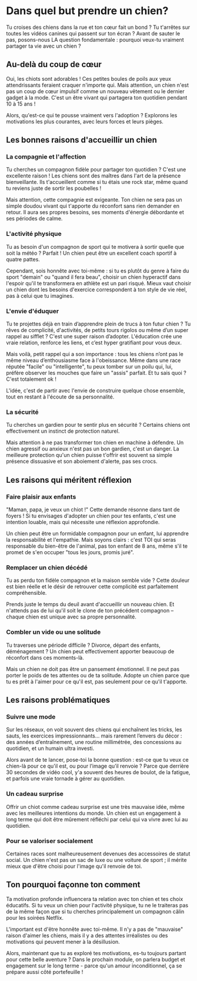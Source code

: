 # Dans quel but prendre un chien?

Tu croises des chiens dans la rue et ton cœur fait un bond ? Tu t'arrêtes sur toutes les vidéos canines qui passent sur ton écran ? Avant de sauter le pas, posons-nous LA question fondamentale : pourquoi veux-tu vraiment partager ta vie avec un chien ?

## Au-delà du coup de cœur

Oui, les chiots sont adorables ! Ces petites boules de poils aux yeux attendrissants feraient craquer n'importe qui. Mais attention, un chien n'est pas un coup de cœur impulsif comme un nouveau vêtement ou le dernier gadget à la mode. C'est un être vivant qui partagera ton quotidien pendant 10 à 15 ans !

Alors, qu'est-ce qui te pousse vraiment vers l'adoption ? Explorons les motivations les plus courantes, avec leurs forces et leurs pièges.

## Les bonnes raisons d'accueillir un chien

### La compagnie et l'affection
Tu cherches un compagnon fidèle pour partager ton quotidien ? C'est une excellente raison ! Les chiens sont des maîtres dans l'art de la présence bienveillante. Ils t'accueillent comme si tu étais une rock star, même quand tu reviens juste de sortir les poubelles !

Mais attention, cette compagnie est exigeante. Ton chien ne sera pas un simple doudou vivant qui t'apporte du réconfort sans rien demander en retour. Il aura ses propres besoins, ses moments d'énergie débordante et ses périodes de calme.

### L'activité physique
Tu as besoin d'un compagnon de sport qui te motivera à sortir quelle que soit la météo ? Parfait ! Un chien peut être un excellent coach sportif à quatre pattes.

Cependant, sois honnête avec toi-même : si tu es plutôt du genre à faire du sport "demain" ou "quand il fera beau", choisir un chien hyperactif dans l'espoir qu'il te transformera en athlète est un pari risqué. Mieux vaut choisir un chien dont les besoins d'exercice correspondent à ton style de vie réel, pas à celui que tu imagines.

### L'envie d'éduquer
Tu te projettes déjà en train d’apprendre plein de trucs à ton futur chien ? Tu rêves de complicité, d'activités, de petits tours rigolos ou même d’un super rappel au sifflet ? C'est une super raison d’adopter. L'éducation crée une vraie relation, renforce les liens, et c’est hyper gratifiant pour vous deux.

Mais voilà, petit rappel qui a son importance : tous les chiens n’ont pas le même niveau d’enthousiasme face à l'obeissance. Même dans une race réputée "facile" ou "intelligente", tu peux tomber sur un poilu qui, lui, préfère observer les mouches que faire un "assis" parfait. Et tu sais quoi ? C'est totalement ok !

L'idée, c'est de partir avec l'envie de construire quelque chose ensemble, tout en restant à l'écoute de sa personnalité.

### La sécurité
Tu cherches un gardien pour te sentir plus en sécurité ? Certains chiens ont effectivement un instinct de protection naturel.

Mais attention à ne pas transformer ton chien en machine à défendre. Un chien agressif ou anxieux n'est pas un bon gardien, c'est un danger. La meilleure protection qu'un chien puisse t'offrir est souvent sa simple présence dissuasive et son aboiement d'alerte, pas ses crocs.

## Les raisons qui méritent réflexion

### Faire plaisir aux enfants
"Maman, papa, je veux un chiot !" Cette demande résonne dans tant de foyers ! Si tu envisages d'adopter un chien pour tes enfants, c'est une intention louable, mais qui nécessite une réflexion approfondie.

Un chien peut être un formidable compagnon pour un enfant, lui apprendre la responsabilité et l'empathie. Mais soyons clairs : c'est TOI qui seras responsable du bien-être de l'animal, pas ton enfant de 8 ans, même s'il te promet de s'en occuper "tous les jours, promis juré".

### Remplacer un chien décédé
Tu as perdu ton fidèle compagnon et la maison semble vide ? Cette douleur est bien réelle et le désir de retrouver cette complicité est parfaitement compréhensible.

Prends juste le temps du deuil avant d'accueillir un nouveau chien. Et n'attends pas de lui qu'il soit le clone de ton précédent compagnon – chaque chien est unique avec sa propre personnalité.

### Combler un vide ou une solitude
Tu traverses une période difficile ? Divorce, départ des enfants, déménagement ? Un chien peut effectivement apporter beaucoup de réconfort dans ces moments-là.

Mais un chien ne doit pas être un pansement émotionnel. Il ne peut pas porter le poids de tes attentes ou de ta solitude. Adopte un chien parce que tu es prêt à l'aimer pour ce qu'il est, pas seulement pour ce qu'il t'apporte.

## Les raisons problématiques

### Suivre une mode
Sur les réseaux, on voit souvent des chiens qui enchaînent les tricks, les sauts, les exercices impressionnants... mais rarement l’envers du décor : des années d’entraînement, une routine millimétrée, des concessions au quotidien, et un humain ultra investi.

Alors avant de te lancer, pose-toi la bonne question : est-ce que tu veux ce chien-là pour ce qu'il est, ou pour l’image qu’il renvoie ? Parce que derrière 30 secondes de vidéo cool, y'a souvent des heures de boulot, de la fatigue, et parfois une vraie tornade à gérer au quotidien.

### Un cadeau surprise
Offrir un chiot comme cadeau surprise est une très mauvaise idée, même avec les meilleures intentions du monde. Un chien est un engagement à long terme qui doit être mûrement réfléchi par celui qui va vivre avec lui au quotidien.

### Pour se valoriser socialement
Certaines races sont malheureusement devenues des accessoires de statut social. Un chien n'est pas un sac de luxe ou une voiture de sport ; il mérite mieux que d'être choisi pour l'image qu'il renvoie de toi.

## Ton pourquoi façonne ton comment

Ta motivation profonde influencera ta relation avec ton chien et tes choix éducatifs. Si tu veux un chien pour l'activité physique, tu ne le traiteras pas de la même façon que si tu cherches principalement un compagnon câlin pour les soirées Netflix.

L'important est d'être honnête avec toi-même. Il n'y a pas de "mauvaise" raison d'aimer les chiens, mais il y a des attentes irréalistes ou des motivations qui peuvent mener à la désillusion.

Alors, maintenant que tu as exploré tes motivations, es-tu toujours partant pour cette belle aventure ? Dans le prochain module, on parlera budget et engagement sur le long terme - parce qu'un amour inconditionnel, ça se prépare aussi côté portefeuille ! 
